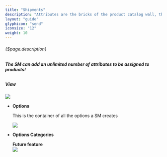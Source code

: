 ```yaml
---
title: "Shipments"
description: "Attributes are the bricks of the product catalog wall, the rings of the commerce chain. Adding specific properties to the product, means to makeup the product."
layout: "guide"
glyphicon: "send"
iconsize: "12"
weight: 10
---
```


###### {$page.description}

<h5>The SM can add an unlimited number of attributes to be assigned to products!</h5>

<article class="first-article" id="1">

## <h5>View</h5>

<img class="docs-img" src="/images/attributes2.jpg"/>


- <b>Options</b>

	This is the container of all the options a SM creates

	<img class="docs-img" src="/images/optionsContainer.png"/>

- <b>Options Categories</b>

	<div class="future-feature sidebar-icon icon-16-hammer">
		<b>Future feature</b>
	</div>

	<img class="docs-img" src="/images/underConstruction.jpg"/>

</article><br><br><br>
